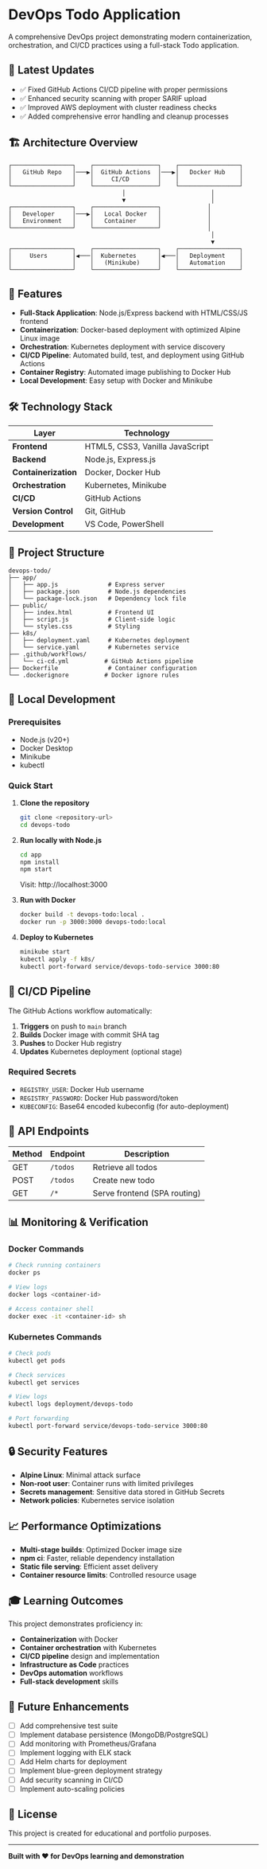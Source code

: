 # DevOps Todo Application

A comprehensive DevOps project demonstrating modern containerization, orchestration, and CI/CD practices using a full-stack Todo application.

## 🚀 Latest Updates
- ✅ Fixed GitHub Actions CI/CD pipeline with proper permissions
- ✅ Enhanced security scanning with proper SARIF upload
- ✅ Improved AWS deployment with cluster readiness checks
- ✅ Added comprehensive error handling and cleanup processes

## 🏗️ Architecture Overview

```
┌─────────────────┐    ┌──────────────────┐    ┌─────────────────┐
│   GitHub Repo   │───▶│  GitHub Actions  │───▶│   Docker Hub    │
│                 │    │     CI/CD        │    │                 │
└─────────────────┘    └──────────────────┘    └─────────────────┘
                                │                        │
                                ▼                        │
┌─────────────────┐    ┌──────────────────┐             │
│   Developer     │───▶│   Local Docker   │             │
│   Environment   │    │   Container      │             │
└─────────────────┘    └──────────────────┘             │
                                                         │
                                                         ▼
┌─────────────────┐    ┌──────────────────┐    ┌─────────────────┐
│     Users       │◀───│  Kubernetes      │◀───│   Deployment    │
│                 │    │   (Minikube)     │    │   Automation    │
└─────────────────┘    └──────────────────┘    └─────────────────┘
```

## 🚀 Features

- **Full-Stack Application**: Node.js/Express backend with HTML/CSS/JS frontend
- **Containerization**: Docker-based deployment with optimized Alpine Linux image
- **Orchestration**: Kubernetes deployment with service discovery
- **CI/CD Pipeline**: Automated build, test, and deployment using GitHub Actions
- **Container Registry**: Automated image publishing to Docker Hub
- **Local Development**: Easy setup with Docker and Minikube

## 🛠️ Technology Stack

| Layer | Technology |
|-------|------------|
| **Frontend** | HTML5, CSS3, Vanilla JavaScript |
| **Backend** | Node.js, Express.js |
| **Containerization** | Docker, Docker Hub |
| **Orchestration** | Kubernetes, Minikube |
| **CI/CD** | GitHub Actions |
| **Version Control** | Git, GitHub |
| **Development** | VS Code, PowerShell |

## 📁 Project Structure

```
devops-todo/
├── app/
│   ├── app.js              # Express server
│   ├── package.json        # Node.js dependencies
│   └── package-lock.json   # Dependency lock file
├── public/
│   ├── index.html          # Frontend UI
│   ├── script.js           # Client-side logic
│   └── styles.css          # Styling
├── k8s/
│   ├── deployment.yaml     # Kubernetes deployment
│   └── service.yaml        # Kubernetes service
├── .github/workflows/
│   └── ci-cd.yml          # GitHub Actions pipeline
├── Dockerfile              # Container configuration
└── .dockerignore          # Docker ignore rules
```

## 🔧 Local Development

### Prerequisites
- Node.js (v20+)
- Docker Desktop
- Minikube
- kubectl

### Quick Start

1. **Clone the repository**
   ```bash
   git clone <repository-url>
   cd devops-todo
   ```

2. **Run locally with Node.js**
   ```bash
   cd app
   npm install
   npm start
   ```
   Visit: http://localhost:3000

3. **Run with Docker**
   ```bash
   docker build -t devops-todo:local .
   docker run -p 3000:3000 devops-todo:local
   ```

4. **Deploy to Kubernetes**
   ```bash
   minikube start
   kubectl apply -f k8s/
   kubectl port-forward service/devops-todo-service 3000:80
   ```

## 🚀 CI/CD Pipeline

The GitHub Actions workflow automatically:

1. **Triggers** on push to `main` branch
2. **Builds** Docker image with commit SHA tag
3. **Pushes** to Docker Hub registry
4. **Updates** Kubernetes deployment (optional stage)

### Required Secrets
- `REGISTRY_USER`: Docker Hub username
- `REGISTRY_PASSWORD`: Docker Hub password/token
- `KUBECONFIG`: Base64 encoded kubeconfig (for auto-deployment)

## 🎯 API Endpoints

| Method | Endpoint | Description |
|--------|----------|-------------|
| GET | `/todos` | Retrieve all todos |
| POST | `/todos` | Create new todo |
| GET | `/*` | Serve frontend (SPA routing) |

## 📊 Monitoring & Verification

### Docker Commands
```bash
# Check running containers
docker ps

# View logs
docker logs <container-id>

# Access container shell
docker exec -it <container-id> sh
```

### Kubernetes Commands
```bash
# Check pods
kubectl get pods

# Check services
kubectl get services

# View logs
kubectl logs deployment/devops-todo

# Port forwarding
kubectl port-forward service/devops-todo-service 3000:80
```

## 🔒 Security Features

- **Alpine Linux**: Minimal attack surface
- **Non-root user**: Container runs with limited privileges
- **Secrets management**: Sensitive data stored in GitHub Secrets
- **Network policies**: Kubernetes service isolation

## 📈 Performance Optimizations

- **Multi-stage builds**: Optimized Docker image size
- **npm ci**: Faster, reliable dependency installation
- **Static file serving**: Efficient asset delivery
- **Container resource limits**: Controlled resource usage

## 🎓 Learning Outcomes

This project demonstrates proficiency in:
- **Containerization** with Docker
- **Container orchestration** with Kubernetes
- **CI/CD pipeline** design and implementation
- **Infrastructure as Code** practices
- **DevOps automation** workflows
- **Full-stack development** skills

## 🚀 Future Enhancements

- [ ] Add comprehensive test suite
- [ ] Implement database persistence (MongoDB/PostgreSQL)
- [ ] Add monitoring with Prometheus/Grafana
- [ ] Implement logging with ELK stack
- [ ] Add Helm charts for deployment
- [ ] Implement blue-green deployment strategy
- [ ] Add security scanning in CI/CD
- [ ] Implement auto-scaling policies

## 📝 License

This project is created for educational and portfolio purposes.

---

**Built with ❤️ for DevOps learning and demonstration**